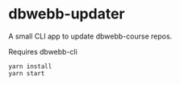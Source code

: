 # dbwebb-updater

A small CLI app to update dbwebb-course repos.

Requires dbwebb-cli

```
yarn install
yarn start
```
